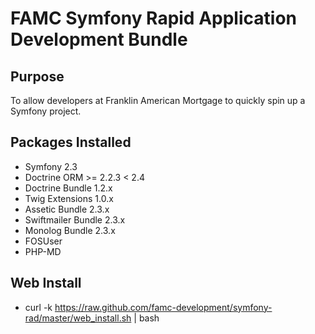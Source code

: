 # FAMC Symfony Rapid Application Development Bundle

## Purpose

To allow developers at Franklin American Mortgage to quickly spin up a Symfony project.

## Packages Installed

 * Symfony 2.3
 * Doctrine ORM >= 2.2.3 < 2.4
 * Doctrine Bundle 1.2.x
 * Twig Extensions 1.0.x
 * Assetic Bundle 2.3.x
 * Swiftmailer Bundle 2.3.x
 * Monolog Bundle 2.3.x
 * FOSUser 
 * PHP-MD

## Web Install

 * curl -k https://raw.github.com/famc-development/symfony-rad/master/web_install.sh | bash

